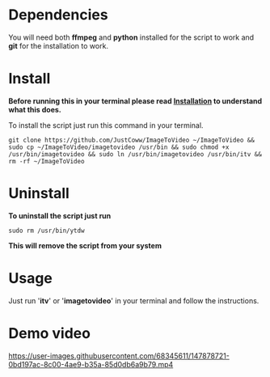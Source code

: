# Dependencies
You will need both **ffmpeg** and **python** installed for the script to work and **git** for the installation to work.

# Install
**Before running this in your terminal please read [Installation](https://github.com/JustCoww/ImageToVideo/blob/main/Installation.md) to understand what this does.**

To install the script just run this command in your terminal.
  ```
  git clone https://github.com/JustCoww/ImageToVideo ~/ImageToVideo && sudo cp ~/ImageToVideo/imagetovideo /usr/bin && sudo chmod +x /usr/bin/imagetovideo && sudo ln /usr/bin/imagetovideo /usr/bin/itv && rm -rf ~/ImageToVideo
  ```


# Uninstall

**To uninstall the script just run**
  ```
  sudo rm /usr/bin/ytdw
  ```
**This will remove the script from your system**


# Usage
Just run '**itv**' or '**imagetovideo**' in your terminal and follow the instructions.


# Demo video
https://user-images.githubusercontent.com/68345611/147878721-0bd197ac-8c00-4ae9-b35a-85d0db6a9b79.mp4

